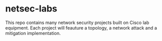 # netsec-labs
This repo contains many network security projects built on Cisco lab equipment. Each project will feauture a topology, a network attack and a mitigation implementation. 
